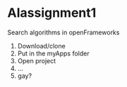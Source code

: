 # AIassignment1
Search algorithms in openFrameworks

1. Download/clone
2. Put in the myApps folder
3. Open project
4. ...
5. gay?
